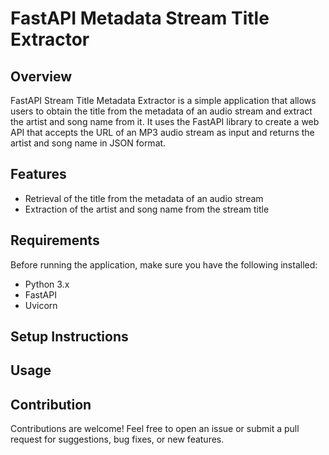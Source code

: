# FastAPI Metadata Stream Title Extractor

## Overview

FastAPI Stream Title Metadata Extractor is a simple application that allows users to obtain the title from the metadata of an audio stream and extract the artist and song name from it. It uses the FastAPI library to create a web API that accepts the URL of an MP3 audio stream as input and returns the artist and song name in JSON format.

## Features

- Retrieval of the title from the metadata of an audio stream
- Extraction of the artist and song name from the stream title

## Requirements

Before running the application, make sure you have the following installed:
- Python 3.x
- FastAPI
- Uvicorn

## Setup Instructions



## Usage



## Contribution

Contributions are welcome! Feel free to open an issue or submit a pull request for suggestions, bug fixes, or new features.

